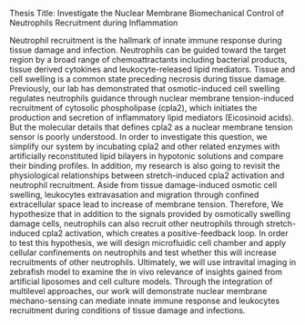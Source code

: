 Thesis Title: Investigate the Nuclear Membrane Biomechanical Control of Neutrophils Recruitment during Inflammation

Neutrophil recruitment is the hallmark of innate immune response during tissue
damage and infection. Neutrophils can be guided toward the target region by
a broad range of chemoattractants including bacterial products, tissue derived
cytokines and leukocyte-released lipid mediators. Tissue and cell swelling is
a common state preceding necrosis during tissue damage. Previously, our lab has
demonstrated that osmotic-induced cell swelling regulates neutrophils guidance
through nuclear membrane tension-induced recruitment of cytosolic phospholipase
(cpla2), which initiates the production and secretion of inflammatory lipid
mediators (Eicosinoid acids). But the molecular details that defines cpla2 as
a nuclear membrane tension sensor is poorly understood. In order to investigate
this question, we simplify our system by incubating cpla2 and other related
enzymes with artificially reconstituted lipid bilayers in hypotonic solutions
and compare their binding profiles. In addition, my research is also going to
revisit the physiological relationships between stretch-induced cpla2
activation and neutrophil recruitment. Aside from tissue damage-induced osmotic
cell swelling, leukocytes extravasation and migration through confined
extracellular space lead to increase of  membrane tension. Therefore, We
hypothesize that in addition to the signals provided by osmotically swelling
damage cells, neutrophils can also recruit other neutrophils through
stretch-induced cpla2 activation, which creates a positive-feedback loop. In
order to test this hypothesis, we will design microfluidic cell chamber and
apply cellular confinements on neutrophils and test whether this will increase
recruitments of other neutrophils. Ultimately, we will use intravital imaging
in zebrafish model to examine the in vivo relevance of insights gained from
artificial liposomes and cell culture models. Through the integration of
multilevel approaches, our work will demonstrate nuclear membrane
mechano-sensing can mediate innate immune response and leukocytes recruitment
during conditions of tissue damage and infections.
